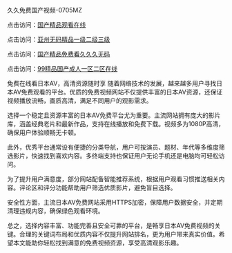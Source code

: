 
久久免费国产视频-0705MZ


点击访问：<a href="https://tfda.pages.dev/">国产精品观看在线</a>

点击访问：<a href="https://cfad.pages.dev/">亚州无码精品一级二级三级</a>

点击访问：<a href="https://gfd-5xg.pages.dev/">国产精品免费看久久久无码</a>

点击访问：<a href="https://rtj-3zo.pages.dev/">99精品国产成人一区二区在线</a>




免费在线看日本AV，高清资源随时享
随着网络技术的发展，越来越多用户寻找日本AV免费观看的平台。优质的免费视频网站不仅提供丰富的日本AV资源，还保证视频播放流畅，画质高清，满足不同用户的观影需求。

选择一个稳定且资源丰富的日本AV免费平台尤为重要。主流网站拥有庞大的影片库，涵盖经典老片和最新作品，支持在线播放和免费下载。视频多为1080P高清，确保用户体验顺畅无卡顿。

此外，优秀平台通常设有便捷的分类导航，用户可按演员、题材、年代等多维度筛选影片，快速找到喜欢内容。多终端支持也保证用户无论手机还是电脑均可轻松访问。

为了提升用户满意度，部分网站配备智能推荐系统，根据用户观看习惯推送相关内容。评论区和评分功能帮助用户筛选优质影片，避免盲目选择。

安全性方面，主流日本AV免费网站采用HTTPS加密，保障用户数据安全，并定期清理违规内容，确保绿色观看环境。

总之，选择内容丰富、功能完善且安全可靠的平台，是畅享日本AV免费视频的关键。合理的关键词布局和优质内容不仅提升网站排名，更为用户带来真实价值。希望本文能助你轻松找到满意的免费视频资源，享受高清观影乐趣。
























<span style="display:none;">[Canonical link]( https://github.com/thi20250705/thi09 ）</span>
